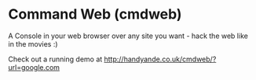 # Command Web (cmdweb)

A Console in your web browser over any site you want - hack the web like in the movies :)

Check out a running demo at <http://handyande.co.uk/cmdweb/?url=google.com>
